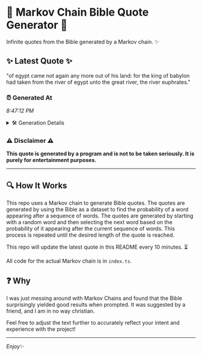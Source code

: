 # 📖 Markov Chain Bible Quote Generator 📖

Infinite quotes from the Bible generated by a Markov chain. ✨

## ✨ Latest Quote ✨
"of egypt came not again any more out of his land: for the king of babylon had taken from the river of egypt unto the great river, the river euphrates."

### ⏰ Generated At
*8:47:12 PM*

<details>
    <summary>🛠️ Generation Details</summary>
    <p>
        <strong>🌱 Seed:</strong> of<br>
        <strong>🔄 Iterations:</strong> 29<br>
        <strong>📜 Context History:</strong><br>[ of ]: egypt<br>[ of, egypt ]: came<br>[ of, egypt, came ]: not<br>[ of, egypt, came, not ]: again<br>[ of, egypt, came, not, again ]: any<br>[ of, egypt, came, not, again, any ]: more<br>[ egypt, came, not, again, any, more ]: out<br>[ came, not, again, any, more, out ]: of<br>[ not, again, any, more, out, of ]: his<br>[ again, any, more, out, of, his ]: land:<br>[ any, more, out, of, his, land: ]: for<br>[ more, out, of, his, land:, for ]: the<br>[ out, of, his, land:, for, the ]: king<br>[ of, his, land:, for, the, king ]: of<br>[ his, land:, for, the, king, of ]: babylon<br>[ land:, for, the, king, of, babylon ]: had<br>[ for, the, king, of, babylon, had ]: taken<br>[ the, king, of, babylon, had, taken ]: from<br>[ king, of, babylon, had, taken, from ]: the<br>[ of, babylon, had, taken, from, the ]: river<br>[ babylon, had, taken, from, the, river ]: of<br>[ had, taken, from, the, river, of ]: egypt<br>[ taken, from, the, river, of, egypt ]: unto<br>[ from, the, river, of, egypt, unto ]: the<br>[ the, river, of, egypt, unto, the ]: great<br>[ river, of, egypt, unto, the, great ]: river,<br>[ of, egypt, unto, the, great, river, ]: the<br>[ egypt, unto, the, great, river,, the ]: river<br>[ unto, the, great, river,, the, river ]: euphrates.<br>
    </p>
</details>

### ⚠️ Disclaimer ⚠️
**This quote is generated by a program and is not to be taken seriously. It is purely for entertainment purposes.**

---

## 🔍 How It Works

This repo uses a Markov chain to generate Bible quotes. The quotes are generated by using the Bible as a dataset to find the probability of a word appearing after a sequence of words. The quotes are generated by starting with a random word and then selecting the next word based on the probability of it appearing after the current sequence of words. This process is repeated until the desired length of the quote is reached.

This repo will update the latest quote in this README every 10 minutes. ⏳

All code for the actual Markov chain is in `index.ts`.

## ❓ Why

I was just messing around with Markov Chains and found that the Bible surprisingly yielded good results when prompted. 
It was suggested by a friend, and I am in no way christian.

Feel free to adjust the text further to accurately reflect your intent and experience with the project!

---

*Enjoy*✨
